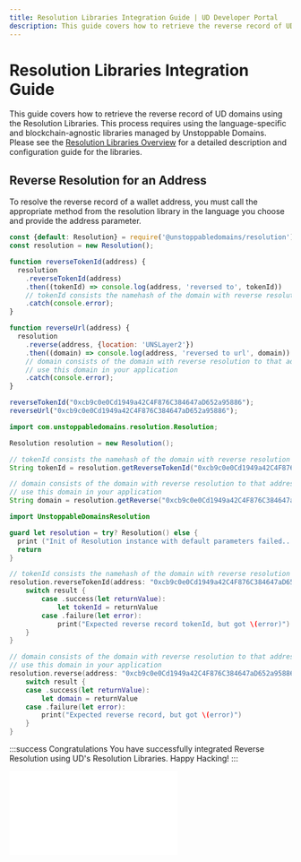 ```yaml
---
title: Resolution Libraries Integration Guide | UD Developer Portal
description: This guide covers how to retrieve the reverse record of UD domains using the Resolution Libraries. This process requires using the language-specific and blockchain-agnostic libraries managed by Unstoppable Domains.
---
```


# Resolution Libraries Integration Guide

This guide covers how to retrieve the reverse record of UD domains using the Resolution Libraries. This process requires using the language-specific and blockchain-agnostic libraries managed by Unstoppable Domains. Please see the [Resolution Libraries Overview](../../developer-toolkit/resolution-libraries/libraries-overview.md) for a detailed description and configuration guide for the libraries.

## Reverse Resolution for an Address

To resolve the reverse record of a wallet address, you must call the appropriate method from the resolution library in the language you choose and provide the address parameter.

```javascript JavaScript
const {default: Resolution} = require('@unstoppabledomains/resolution');
const resolution = new Resolution();

function reverseTokenId(address) {
  resolution
    .reverseTokenId(address)
    .then((tokenId) => console.log(address, 'reversed to', tokenId))
    // tokenId consists the namehash of the domain with reverse resolution to that address
    .catch(console.error);
}

function reverseUrl(address) {
  resolution
    .reverse(address, {location: 'UNSLayer2'})
    .then((domain) => console.log(address, 'reversed to url', domain))
    // domain consists of the domain with reverse resolution to that address
    // use this domain in your application
    .catch(console.error);
}

reverseTokenId("0xcb9c0e0Cd1949a42C4F876C384647aD652a95886");
reverseUrl("0xcb9c0e0Cd1949a42C4F876C384647aD652a95886");
```

```java Java
import com.unstoppabledomains.resolution.Resolution;

Resolution resolution = new Resolution();

// tokenId consists the namehash of the domain with reverse resolution to that address
String tokenId = resolution.getReverseTokenId("0xcb9c0e0Cd1949a42C4F876C384647aD652a95886");

// domain consists of the domain with reverse resolution to that address
// use this domain in your application
String domain = resolution.getReverse("0xcb9c0e0Cd1949a42C4F876C384647aD652a95886");
```

```swift Swift
import UnstoppableDomainsResolution

guard let resolution = try? Resolution() else {
  print ("Init of Resolution instance with default parameters failed...")
  return
}

// tokenId consists the namehash of the domain with reverse resolution to that address
resolution.reverseTokenId(address: "0xcb9c0e0Cd1949a42C4F876C384647aD652a95886", location: nil) { (result) in
    switch result {
        case .success(let returnValue):
            let tokenId = returnValue
        case .failure(let error):
            print("Expected reverse record tokenId, but got \(error)")
    }
}

// domain consists of the domain with reverse resolution to that address
// use this domain in your application
resolution.reverse(address: "0xcb9c0e0Cd1949a42C4F876C384647aD652a95886", location: nil) { (result) in
    switch result {
    case .success(let returnValue):
        let domain = returnValue
    case .failure(let error):
        print("Expected reverse record, but got \(error)")
    }
}
```

:::success Congratulations
You have successfully integrated Reverse Resolution using UD's Resolution Libraries. Happy Hacking!
:::

<embed src="/snippets/_discord.md" />
